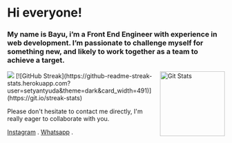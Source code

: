 <h1>
    Hi everyone!
</h1>
<h3>
    My name is Bayu, i’m a Front End Engineer with experience in web development. 
    I’m passionate to challenge myself for something new, and likely to work together as a team to achieve a target.
</h3>
<a href="https://github.com/setyantyuda">
    <img alt="Git Stats" 
        src="https://github-readme-stats.vercel.app/api?username=setyantyuda&count_private=true&include_all_commits=true&show_icons=true&theme=onedark" 
        align="right" 
        height="150" 
    />
</a>
<a href="https://git.io/streak-stats"><img src="https://github-readme-streak-stats.herokuapp.com?user=setyantyuda&theme=dark&card_width=491"/><a>
[![GitHub Streak](https://github-readme-streak-stats.herokuapp.com?user=setyantyuda&theme=dark&card_width=491)](https://git.io/streak-stats)
<p>Please don't hesitate to contact me directly, I'm really eager to collaborate with you.</p>
<samp>
  <a href="https://instagram.com/im.yourtype">Instagram</a> . 
  <a href="https://wa.me/6282211768786">Whatsapp</a> . 
</samp>